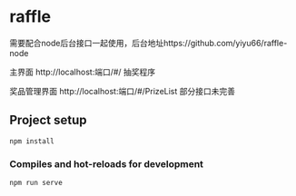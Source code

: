 # raffle
需要配合node后台接口一起使用，后台地址https://github.com/yiyu66/raffle-node

主界面 http://localhost:端口/#/ 抽奖程序 

奖品管理界面 http://localhost:端口/#/PrizeList 部分接口未完善

## Project setup
```
npm install
```

### Compiles and hot-reloads for development
```
npm run serve
```
